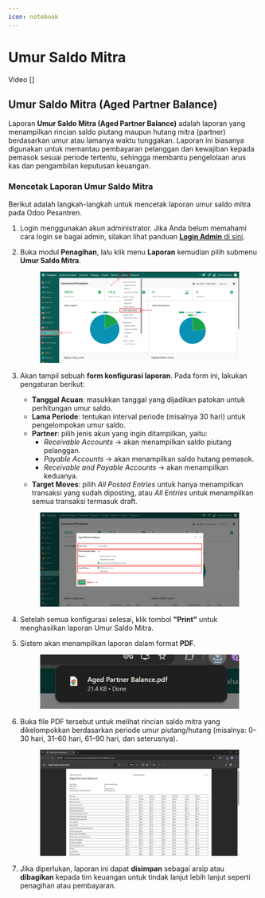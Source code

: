 ```yaml
---
icon: notebook
---
```


# Umur Saldo Mitra

Video \[]

## Umur Saldo Mitra (Aged Partner Balance)

Laporan **Umur Saldo Mitra (Aged Partner Balance)** adalah laporan yang menampilkan rincian saldo piutang maupun hutang mitra (partner) berdasarkan umur atau lamanya waktu tunggakan. Laporan ini biasanya digunakan untuk memantau pembayaran pelanggan dan kewajiban kepada pemasok sesuai periode tertentu, sehingga membantu pengelolaan arus kas dan pengambilan keputusan keuangan.

### Mencetak Laporan Umur Saldo Mitra

Berikut adalah langkah-langkah untuk mencetak laporan umur saldo mitra pada Odoo Pesantren.

1. Login menggunakan akun administrator. Jika Anda belum memahami cara login se bagai admin, silakan lihat panduan [**Login Admin** di sini](../../panduan-login/login-admin.md).
2.  Buka modul **Penagihan**, lalu klik menu **Laporan** kemudian pilih submenu **Umur Saldo Mitra**.

    <figure><img src="../../.gitbook/assets/images-775 (1).png" alt=""><figcaption></figcaption></figure>


3.  Akan tampil sebuah **form konfigurasi laporan**. Pada form ini, lakukan pengaturan berikut:

    * **Tanggal Acuan**: masukkan tanggal yang dijadikan patokan untuk perhitungan umur saldo.
    * **Lama Periode**: tentukan interval periode (misalnya 30 hari) untuk pengelompokan umur saldo.
    * **Partner**: pilih jenis akun yang ingin ditampilkan, yaitu:
      * _Receivable Accounts_ → akan menampilkan saldo piutang pelanggan.
      * _Payable Accounts_ → akan menampilkan saldo hutang pemasok.
      * _Receivable and Payable Accounts_ → akan menampilkan keduanya.
    * **Target Moves**: pilih _All Posted Entries_ untuk hanya menampilkan transaksi yang sudah diposting, atau _All Entries_ untuk menampilkan semua transaksi termasuk draft.

    <figure><img src="../../.gitbook/assets/images-776 (1).png" alt=""><figcaption></figcaption></figure>


4. Setelah semua konfigurasi selesai, klik tombol **"Print"** untuk menghasilkan laporan Umur Saldo Mitra.
5.  Sistem akan menampilkan laporan dalam format **PDF**.

    <figure><img src="../../.gitbook/assets/images-777 (1).png" alt=""><figcaption></figcaption></figure>


6.  Buka file PDF tersebut untuk melihat rincian saldo mitra yang dikelompokkan berdasarkan periode umur piutang/hutang (misalnya: 0–30 hari, 31–60 hari, 61–90 hari, dan seterusnya).

    <figure><img src="../../.gitbook/assets/images-778 (2).png" alt=""><figcaption></figcaption></figure>


7. Jika diperlukan, laporan ini dapat **disimpan** sebagai arsip atau **dibagikan** kepada tim keuangan untuk tindak lanjut lebih lanjut seperti penagihan atau pembayaran.
